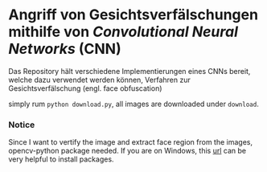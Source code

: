Angriff von Gesichtsverfälschungen mithilfe von _Convolutional Neural Networks_ (CNN)
=========

Das Repository hält verschiedene Implementierungen eines CNNs bereit, welche dazu verwendet werden können, Verfahren zur Gesichtsverfälschung (engl. face obfuscation)

simply rum `python download.py`, all images are downloaded under `download`.

### Notice

Since I want to vertify the image and extract face region from the images, opencv-python package needed. If you are on Windows, this [url](http://www.lfd.uci.edu/~gohlke/pythonlibs/) can be very helpful to install packages.